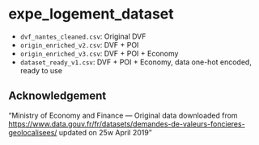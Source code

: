 # expe_logement_dataset

* `dvf_nantes_cleaned.csv`: Original DVF
* `origin_enriched_v2.csv`: DVF + POI
* `origin_enriched_v3.csv`: DVF + POI + Economy
* `dataset_ready_v1.csv`: DVF + POI + Economy, data one-hot encoded, ready to use


## Acknowledgement

“Ministry of Economy and Finance — Original data downloaded from https://www.data.gouv.fr/fr/datasets/demandes-de-valeurs-foncieres-geolocalisees/ updated on 25w April 2019”